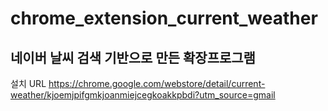 # chrome_extension_current_weather

## 네이버 날씨 검색 기반으로 만든 확장프로그램

설치 URL
https://chrome.google.com/webstore/detail/current-weather/kjoemjpifgmkjoanmiejcegkoakkpbdi?utm_source=gmail
